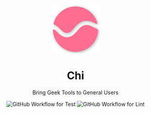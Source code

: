 <div align="center">
  <img src="assets/logo.png" width="128px">
  <h1>Chi</h1>

Bring Geek Tools to General Users

![GitHub Workflow for Test](https://img.shields.io/github/workflow/status/thezzisu/chi/Test?label=test&style=flat-square)
![GitHub Workflow for Lint](https://img.shields.io/github/workflow/status/thezzisu/chi/Lint?label=lint&style=flat-square)

</div>
